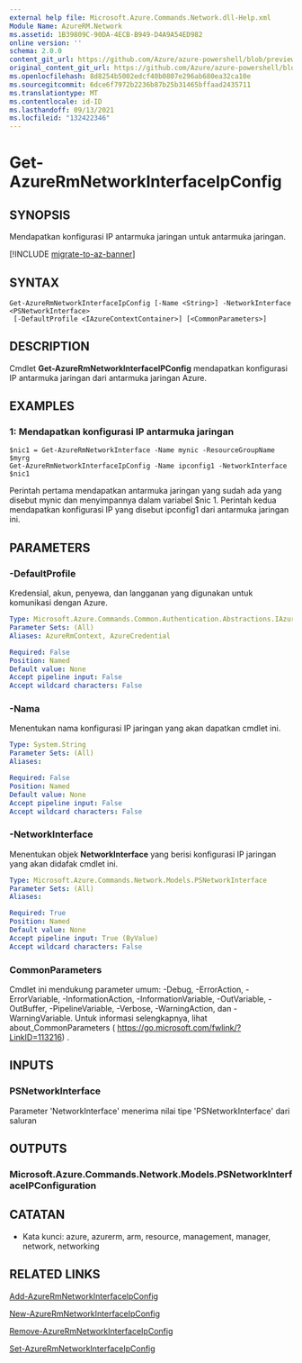 ```yaml
---
external help file: Microsoft.Azure.Commands.Network.dll-Help.xml
Module Name: AzureRM.Network
ms.assetid: 1B39809C-90DA-4ECB-B949-D4A9A54ED982
online version: ''
schema: 2.0.0
content_git_url: https://github.com/Azure/azure-powershell/blob/preview/src/ResourceManager/Network/Commands.Network/help/Get-AzureRmNetworkInterfaceIpConfig.md
original_content_git_url: https://github.com/Azure/azure-powershell/blob/preview/src/ResourceManager/Network/Commands.Network/help/Get-AzureRmNetworkInterfaceIpConfig.md
ms.openlocfilehash: 8d8254b5002edcf40b0807e296ab680ea32ca10e
ms.sourcegitcommit: 6dce6f7972b2236b87b25b31465bffaad2435711
ms.translationtype: MT
ms.contentlocale: id-ID
ms.lasthandoff: 09/13/2021
ms.locfileid: "132422346"
---
```

# Get-AzureRmNetworkInterfaceIpConfig

## SYNOPSIS
Mendapatkan konfigurasi IP antarmuka jaringan untuk antarmuka jaringan.

[!INCLUDE [migrate-to-az-banner](../../includes/migrate-to-az-banner.md)]

## SYNTAX

```
Get-AzureRmNetworkInterfaceIpConfig [-Name <String>] -NetworkInterface <PSNetworkInterface>
 [-DefaultProfile <IAzureContextContainer>] [<CommonParameters>]
```

## DESCRIPTION
Cmdlet **Get-AzureRmNetworkInterfaceIPConfig** mendapatkan konfigurasi IP antarmuka jaringan dari antarmuka jaringan Azure.

## EXAMPLES

### 1: Mendapatkan konfigurasi IP antarmuka jaringan
```
$nic1 = Get-AzureRmNetworkInterface -Name mynic -ResourceGroupName $myrg
Get-AzureRmNetworkInterfaceIpConfig -Name ipconfig1 -NetworkInterface $nic1
```

Perintah pertama mendapatkan antarmuka jaringan yang sudah ada yang disebut mynic dan menyimpannya dalam variabel $nic 1. Perintah kedua mendapatkan konfigurasi IP yang disebut ipconfig1 dari antarmuka jaringan ini.
    

## PARAMETERS

### -DefaultProfile
Kredensial, akun, penyewa, dan langganan yang digunakan untuk komunikasi dengan Azure.

```yaml
Type: Microsoft.Azure.Commands.Common.Authentication.Abstractions.IAzureContextContainer
Parameter Sets: (All)
Aliases: AzureRmContext, AzureCredential

Required: False
Position: Named
Default value: None
Accept pipeline input: False
Accept wildcard characters: False
```

### -Nama
Menentukan nama konfigurasi IP jaringan yang akan dapatkan cmdlet ini.

```yaml
Type: System.String
Parameter Sets: (All)
Aliases: 

Required: False
Position: Named
Default value: None
Accept pipeline input: False
Accept wildcard characters: False
```

### -NetworkInterface
Menentukan objek **NetworkInterface** yang berisi konfigurasi IP jaringan yang akan didafak cmdlet ini.

```yaml
Type: Microsoft.Azure.Commands.Network.Models.PSNetworkInterface
Parameter Sets: (All)
Aliases: 

Required: True
Position: Named
Default value: None
Accept pipeline input: True (ByValue)
Accept wildcard characters: False
```

### CommonParameters
Cmdlet ini mendukung parameter umum: -Debug, -ErrorAction, -ErrorVariable, -InformationAction, -InformationVariable, -OutVariable, -OutBuffer, -PipelineVariable, -Verbose, -WarningAction, dan -WarningVariable. Untuk informasi selengkapnya, lihat about_CommonParameters ( https://go.microsoft.com/fwlink/?LinkID=113216) .

## INPUTS

### PSNetworkInterface
Parameter 'NetworkInterface' menerima nilai tipe 'PSNetworkInterface' dari saluran

## OUTPUTS

### Microsoft.Azure.Commands.Network.Models.PSNetworkInterfaceIPConfiguration

## CATATAN
* Kata kunci: azure, azurerm, arm, resource, management, manager, network, networking

## RELATED LINKS

[Add-AzureRmNetworkInterfaceIpConfig](./Add-AzureRmNetworkInterfaceIpConfig.md)

[New-AzureRmNetworkInterfaceIpConfig](./New-AzureRmNetworkInterfaceIpConfig.md)

[Remove-AzureRmNetworkInterfaceIpConfig](./Remove-AzureRmNetworkInterfaceIpConfig.md)

[Set-AzureRmNetworkInterfaceIpConfig](./Set-AzureRmNetworkInterfaceIpConfig.md)


